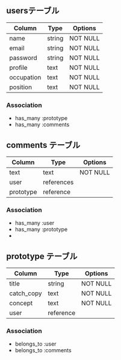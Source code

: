 
## usersテーブル

| Column     | Type   | Options     |
| --------   | ------ | ----------- |
| name       | string | NOT NULL    |
| email      | string | NOT NULL    |    
| password   | string | NOT NULL    |
| profile    | text   | NOT NULL    |
| occupation | text   | NOT NULL    |
| position   | text   | NOT NULL    |
### Association

- has_many :prototype
- has_many :comments

## comments テーブル

| Column    | Type   | Options     |
| ------    | ------ | ----------- |
| text      | text       | NOT NULL    
| user      | references | 
| prototype | reference  |
### Association

- has_many :user
- has_many :prototype
- 

## prototype テーブル

| Column     | Type       | Options  |
| ------     | ---------- | ---------|
| title      | string     | NOT NULL |
| catch_copy | text       | NOT NULL |
| concept    | text       | NOT NULL |
| user       | reference  |
### Association

- belongs_to :user
- belongs_to :comments

